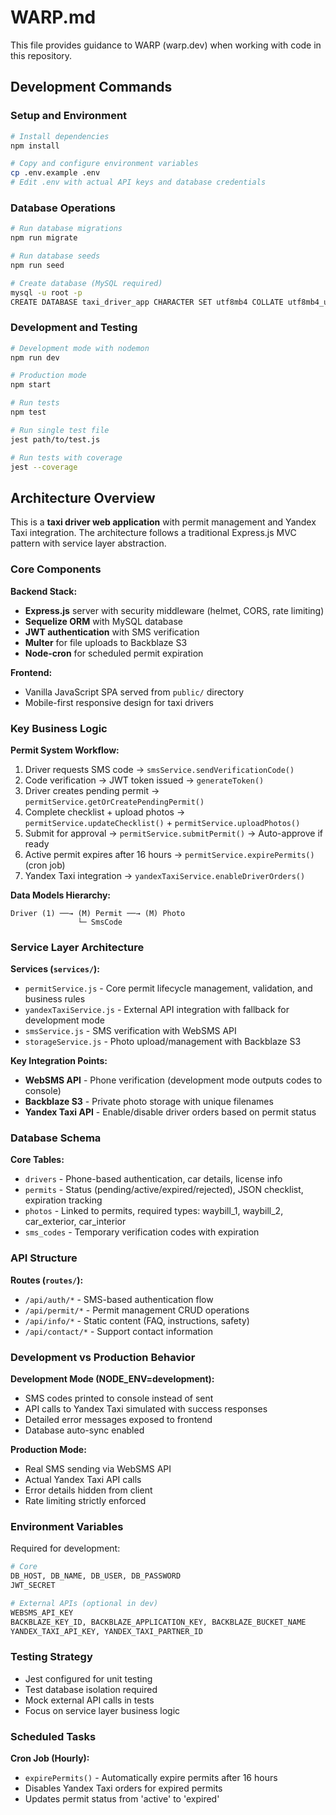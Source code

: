 # WARP.md

This file provides guidance to WARP (warp.dev) when working with code in this repository.

## Development Commands

### Setup and Environment
```bash
# Install dependencies
npm install

# Copy and configure environment variables
cp .env.example .env
# Edit .env with actual API keys and database credentials
```

### Database Operations
```bash
# Run database migrations
npm run migrate

# Run database seeds
npm run seed

# Create database (MySQL required)
mysql -u root -p
CREATE DATABASE taxi_driver_app CHARACTER SET utf8mb4 COLLATE utf8mb4_unicode_ci;
```

### Development and Testing
```bash
# Development mode with nodemon
npm run dev

# Production mode
npm start

# Run tests
npm test

# Run single test file
jest path/to/test.js

# Run tests with coverage
jest --coverage
```

## Architecture Overview

This is a **taxi driver web application** with permit management and Yandex Taxi integration. The architecture follows a traditional Express.js MVC pattern with service layer abstraction.

### Core Components

**Backend Stack:**
- **Express.js** server with security middleware (helmet, CORS, rate limiting)
- **Sequelize ORM** with MySQL database
- **JWT authentication** with SMS verification
- **Multer** for file uploads to Backblaze S3
- **Node-cron** for scheduled permit expiration

**Frontend:**
- Vanilla JavaScript SPA served from `public/` directory
- Mobile-first responsive design for taxi drivers

### Key Business Logic

**Permit System Workflow:**
1. Driver requests SMS code → `smsService.sendVerificationCode()`
2. Code verification → JWT token issued → `generateToken()`
3. Driver creates pending permit → `permitService.getOrCreatePendingPermit()`
4. Complete checklist + upload photos → `permitService.updateChecklist()` + `permitService.uploadPhotos()`
5. Submit for approval → `permitService.submitPermit()` → Auto-approve if ready
6. Active permit expires after 16 hours → `permitService.expirePermits()` (cron job)
7. Yandex Taxi integration → `yandexTaxiService.enableDriverOrders()`

**Data Models Hierarchy:**
```
Driver (1) ──→ (M) Permit ──→ (M) Photo
               └─ SmsCode
```

### Service Layer Architecture

**Services (`services/`):**
- `permitService.js` - Core permit lifecycle management, validation, and business rules
- `yandexTaxiService.js` - External API integration with fallback for development mode
- `smsService.js` - SMS verification with WebSMS API
- `storageService.js` - Photo upload/management with Backblaze S3

**Key Integration Points:**
- **WebSMS API** - Phone verification (development mode outputs codes to console)
- **Backblaze S3** - Private photo storage with unique filenames
- **Yandex Taxi API** - Enable/disable driver orders based on permit status

### Database Schema

**Core Tables:**
- `drivers` - Phone-based authentication, car details, license info
- `permits` - Status (pending/active/expired/rejected), JSON checklist, expiration tracking
- `photos` - Linked to permits, required types: waybill_1, waybill_2, car_exterior, car_interior
- `sms_codes` - Temporary verification codes with expiration

### API Structure

**Routes (`routes/`):**
- `/api/auth/*` - SMS-based authentication flow
- `/api/permit/*` - Permit management CRUD operations  
- `/api/info/*` - Static content (FAQ, instructions, safety)
- `/api/contact/*` - Support contact information

### Development vs Production Behavior

**Development Mode (NODE_ENV=development):**
- SMS codes printed to console instead of sent
- API calls to Yandex Taxi simulated with success responses
- Detailed error messages exposed to frontend
- Database auto-sync enabled

**Production Mode:**
- Real SMS sending via WebSMS API
- Actual Yandex Taxi API calls
- Error details hidden from client
- Rate limiting strictly enforced

### Environment Variables

Required for development:
```bash
# Core
DB_HOST, DB_NAME, DB_USER, DB_PASSWORD
JWT_SECRET

# External APIs (optional in dev)
WEBSMS_API_KEY
BACKBLAZE_KEY_ID, BACKBLAZE_APPLICATION_KEY, BACKBLAZE_BUCKET_NAME
YANDEX_TAXI_API_KEY, YANDEX_TAXI_PARTNER_ID
```

### Testing Strategy

- Jest configured for unit testing
- Test database isolation required
- Mock external API calls in tests
- Focus on service layer business logic

### Scheduled Tasks

**Cron Job (Hourly):**
- `expirePermits()` - Automatically expire permits after 16 hours
- Disables Yandex Taxi orders for expired permits
- Updates permit status from 'active' to 'expired'